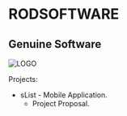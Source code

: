 # RODSOFTWARE
## Genuine Software
![LOGO](https://github.com/Javierod/RODsoftware/blob/master/RODSOFTWARE%20Logo.jpg "RODSOFTWARE logo")

Projects:
  + sList - Mobile Application.
    - Project Proposal.
